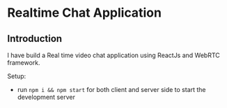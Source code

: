 # Realtime Chat Application


## Introduction

 I have build a Real time video chat application using ReactJs and WebRTC framework.

Setup:

- run `npm i && npm start` for both client and server side to start the development server
